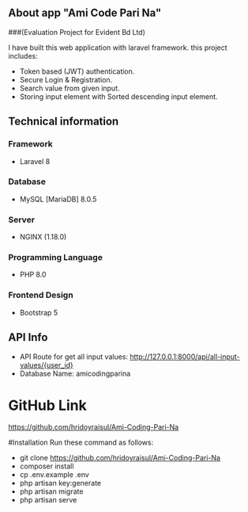 
## About app "Ami Code Pari Na" 
###(Evaluation Project for Evident Bd Ltd)

I have built this web application with laravel framework. this project includes:

- Token based (JWT) authentication.
- Secure Login & Registration.
- Search value from given input.
- Storing input element with Sorted descending input element.


## Technical information

### Framework
- Laravel 8
### Database
- MySQL [MariaDB] 8.0.5
### Server
- NGINX (1.18.0)
### Programming Language
- PHP 8.0
### Frontend Design 
- Bootstrap 5

## API Info
- API Route for get all input values:
http://127.0.0.1:8000/api/all-input-values/{user_id}
- Database Name: amicodingparina
# GitHub Link
https://github.com/hridoyraisul/Ami-Coding-Pari-Na

#Installation
Run these command as follows:
- git clone https://github.com/hridoyraisul/Ami-Coding-Pari-Na
- composer install
- cp .env.example .env
- php artisan key:generate
- php artisan migrate
- php artisan serve

